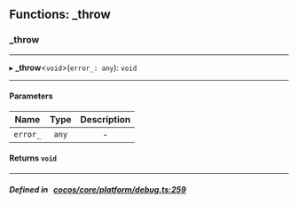 ## Functions: _throw

### _throw


___
▸ **_throw**<`void`\>(`error_: any`): `void`
___


#### Parameters

| Name | Type | Description |
| :------: | :------: | :------: |
| `error_` | `any` | - |


#### Returns `void` 
___


##### Defined in &nbsp;   [cocos/core/platform/debug.ts:259](https://github.com/cocos-creator/engine/blob/c7bf6b8a9/cocos/core/platform/debug.ts#L259)&nbsp;
